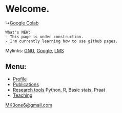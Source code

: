 # Welcome.

↳[Google Colab]("https://colab.research.google.com/")
```
What's NEW:  
- This page is under construction. 
- I'm currently learning how to use github pages.
```

Mylinks: [GNU]("https://www.gnu.ac.kr"),  [Google]("https://www.gogle.com"),  [LMS]("https://rec.ac.kr/gnu")

## Menu:

- [Profile](/contents/menu.md)  
- [Publications]("https://www.google.com")  
- [Research tools]("https://www.google.com") Python, R, Basic stats, Praat  
- [Teaching]("https://www.google.com")  


MK3one6@gmail.com
